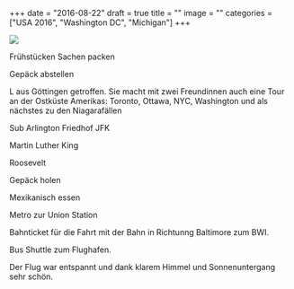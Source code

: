 +++
date = "2016-08-22"
draft = true
title = ""
image = ""
categories = ["USA 2016", "Washington DC", "Michigan"]
+++


![](/images/2016-08-00_.jpg)

Frühstücken 
Sachen packen

Gepäck abstellen

L aus Göttingen getroffen. Sie macht mit zwei Freundinnen auch eine Tour an der Ostküste Amerikas: Toronto, Ottawa, NYC, Washington
und als nächstes zu den Niagarafällen

Sub
Arlington Friedhof
JFK

Martin Luther King

Roosevelt

Gepäck holen

Mexikanisch essen

Metro zur Union Station

Bahnticket für die Fahrt mit der Bahn 
in Richtunng Baltimore zum BWI. 

Bus Shuttle zum Flughafen. 

Der Flug war entspannt und dank
klarem Himmel und Sonnenuntergang sehr schön. 
